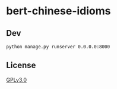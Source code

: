# bert-chinese-idioms


## Dev
```bash
python manage.py runserver 0.0.0.0:8000
```

## License

[GPLv3.0](https://choosealicense.com/licenses/gpl-3.0/)